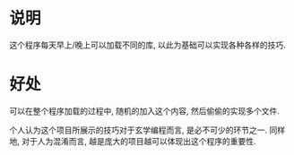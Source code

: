 说明
====

这个程序每天早上/晚上可以加载不同的库, 以此为基础可以实现各种各样的技巧.

好处
=====

可以在整个程序加载的过程中, 随机的加入这个内容, 然后偷偷的实现多个文件.

个人认为这个项目所展示的技巧对于玄学编程而言, 是必不可少的环节之一. 同样地, 对于人为混淆而言, 越是庞大的项目越可以体现出这个程序的重要性.
